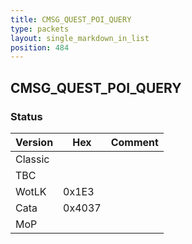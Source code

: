 ```yaml
---
title: CMSG_QUEST_POI_QUERY
type: packets
layout: single_markdown_in_list
position: 484
---
```


## CMSG_QUEST_POI_QUERY

### Status

Version    | Hex        | Comment
---------- | ---------- | ---------- 
Classic    |            |
TBC        |            |
WotLK      | 0x1E3      |
Cata       | 0x4037     |
MoP        |            |